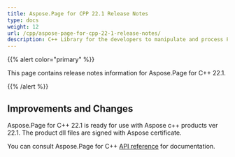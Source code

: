 ```yaml
---
title: Aspose.Page for CPP 22.1 Release Notes
type: docs
weight: 12
url: /cpp/aspose-page-for-cpp-22-1-release-notes/
description: C++ Library for the developers to manipulate and process PS, EPS, and XPS files. Release Notes of Aspose.Page API solution for C++ | Release 2022.01
---
```


{{% alert color="primary" %}}

This page contains release notes information for Aspose.Page for C++ 22.1.

{{% /alert %}}
## **Improvements and Changes**

Aspose.Page for C++ 22.1 is ready for use with Aspose c++ products ver 22.1. The product dll files are signed with Aspose certificate.

You can consult Aspose.Page for C++ [API reference](https://reference.aspose.com/page/cpp/) for documentation.
